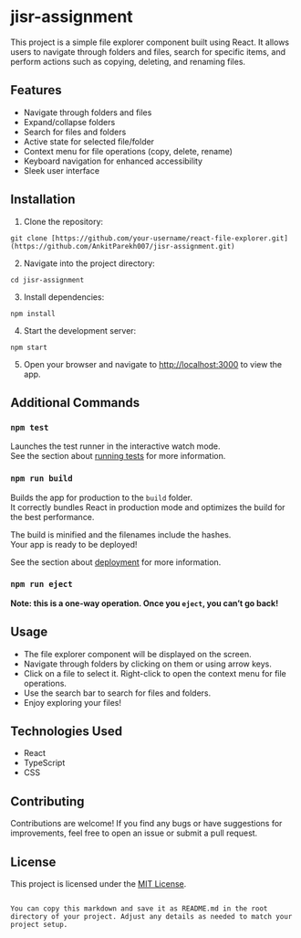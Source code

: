# jisr-assignment
This project is a simple file explorer component built using React. It allows users to navigate through folders and files, search for specific items, and perform actions such as copying, deleting, and renaming files.

## Features

- Navigate through folders and files
- Expand/collapse folders
- Search for files and folders
- Active state for selected file/folder
- Context menu for file operations (copy, delete, rename)
- Keyboard navigation for enhanced accessibility
- Sleek user interface

## Installation

1. Clone the repository:

```
git clone [https://github.com/your-username/react-file-explorer.git](https://github.com/AnkitParekh007/jisr-assignment.git)
```

2. Navigate into the project directory:

```
cd jisr-assignment
```

3. Install dependencies:

```
npm install
```

4. Start the development server:

```
npm start
```

5. Open your browser and navigate to [http://localhost:3000](http://localhost:3000) to view the app.

## Additional Commands
### `npm test`

Launches the test runner in the interactive watch mode.\
See the section about [running tests](https://facebook.github.io/create-react-app/docs/running-tests) for more information.

### `npm run build`

Builds the app for production to the `build` folder.\
It correctly bundles React in production mode and optimizes the build for the best performance.

The build is minified and the filenames include the hashes.\
Your app is ready to be deployed!

See the section about [deployment](https://facebook.github.io/create-react-app/docs/deployment) for more information.

### `npm run eject`

**Note: this is a one-way operation. Once you `eject`, you can’t go back!**

## Usage

- The file explorer component will be displayed on the screen.
- Navigate through folders by clicking on them or using arrow keys.
- Click on a file to select it. Right-click to open the context menu for file operations.
- Use the search bar to search for files and folders.
- Enjoy exploring your files!

## Technologies Used

- React
- TypeScript
- CSS

## Contributing

Contributions are welcome! If you find any bugs or have suggestions for improvements, feel free to open an issue or submit a pull request.

## License

This project is licensed under the [MIT License](LICENSE).
```

You can copy this markdown and save it as README.md in the root directory of your project. Adjust any details as needed to match your project setup.
